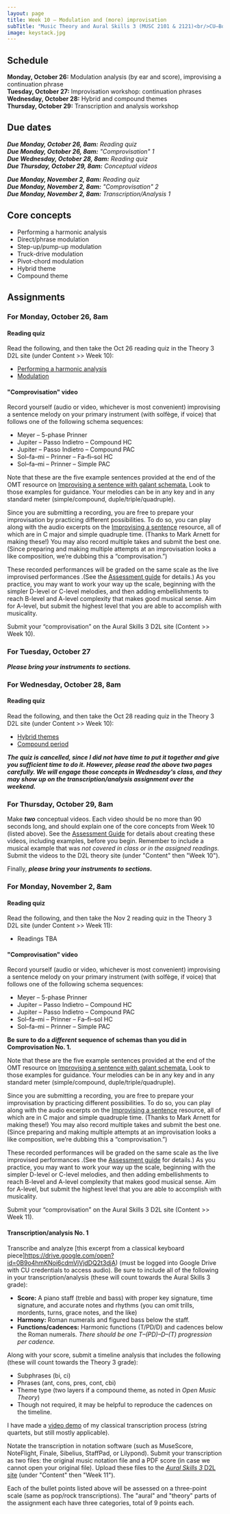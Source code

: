 ```yaml
---
layout: page
title: Week 10 – Modulation and (more) improvisation
subTitle: "Music Theory and Aural Skills 3 (MUSC 2101 & 2121)<br/>CU–Boulder, Fall 2015<br/>Kris Shaffer, Ph.D. – coordinator"
image: keystack.jpg
---
```


## Schedule

**Monday, October 26:** Modulation analysis (by ear and score), improvising a continuation phrase  
**Tuesday, October 27:** Improvisation workshop: continuation phrases  
**Wednesday, October 28:** Hybrid and compound themes  
**Thursday, October 29:** Transcription and analysis workshop

## Due dates

***Due Monday, October 26, 8am:*** *Reading quiz*  
***Due Monday, October 26, 8am:*** *"Comprovisation" 1*  
***Due Wednesday, October 28, 8am:*** *Reading quiz*  
***Due Thursday, October 29, 8am:*** *Conceptual videos*  

***Due Monday, November 2, 8am:*** *Reading quiz*  
***Due Monday, November 2, 8am:*** *"Comprovisation" 2*  
***Due Monday, November 2, 8am:*** *Transcription/Analysis 1*  


## Core concepts

- Performing a harmonic analysis  
- Direct/phrase modulation  
- Step-up/pump-up modulation  
- Truck-drive modulation  
- Pivot-chord modulation  
- Hybrid theme  
- Compound theme  



## Assignments

### For Monday, October 26, 8am

#### Reading quiz

Read the following, and then take the Oct 26 reading quiz in the Theory 3 D2L site (under Content >> Week 10):

- [Performing a harmonic analysis](http://openmusictheory.com/harmonicAnalysis.html)  
- [Modulation](hhttp://openmusictheory.com/Modulation.html)  

#### "Comprovisation" video

Record yourself (audio or video, whichever is most convenient) improvising a sentence melody on your primary instrument (with solfège, if voice) that follows one of the following schema sequences:

- Meyer – 5-phase Prinner  
- Jupiter – Passo Indietro – Compound HC  
- Jupiter – Passo Indietro – Compound PAC  
- Sol–fa–mi – Prinner – Fa–fi–sol HC  
- Sol–fa–mi – Prinner – Simple PAC  

Note that these are the five example sentences provided at the end of the OMT resource on [Improvising a sentence with galant schemata.](http://openmusictheory.com/schemata-improv.html) Look to those examples for guidance. Your melodies can be in any key and in any standard meter (simple/compound, duple/triple/quadruple).

Since you are submitting a recording, you are free to prepare your improvisation by practicing different possibilities. To do so, you can play along with the audio excerpts on the [Improvising a sentence](http://openmusictheory.com/schemata-improv.html) resource, all of which are in C major and simple quadruple time. (Thanks to Mark Arnett for making these!) You may also record multiple takes and submit the best one. (Since preparing and making multiple attempts at an improvisation looks a like composition, we’re dubbing this a “comprovisation.”)

These recorded performances will be graded on the same scale as the live improvised performances .(See the [Assessment guide](http://theory3.shaffermusic.com/assessments/) for details.) As you practice, you may want to work your way up the scale, beginning with the simpler D-level or C-level melodies, and then adding embellishments to reach B-level and A-level complexity that makes good musical sense. Aim for A-level, but submit the highest level that you are able to accomplish with musicality.

Submit your “comprovisation” on the Aural Skills 3 D2L site (Content >> Week 10).

### For Tuesday, October 27

***Please bring your instruments to sections.***


### For Wednesday, October 28, 8am

#### Reading quiz

Read the following, and then take the Oct 28 reading quiz in the Theory 3 D2L site (under Content >> Week 10):

- [Hybrid themes](http://openmusictheory.com/hybridThemes.html)  
- [Compound period](http://openmusictheory.com/compoundPeriod.html)  

***The quiz is cancelled, since I did not have time to put it together and give you sufficient time to do it. However, please read the above two pages carefully. We will engage those concepts in Wednesday's class, and they may show up on the transcription/analysis assignment over the weekend.***


### For Thursday, October 29, 8am

Make ***two*** conceptual videos. Each video should be no more than 90 seconds long, and should explain one of the core concepts from Week 10 (listed above). See the [Assessment Guide](/assessments/) for details about creating these videos, including examples, before you begin. Remember to include a musical example that was *not covered in class or in the assigned readings.* Submit the videos to the D2L theory site (under "Content" then "Week 10").


Finally, ***please bring your instruments to sections.***

### For Monday, November 2, 8am

#### Reading quiz

Read the following, and then take the Nov 2 reading quiz in the Theory 3 D2L site (under Content >> Week 11):

- Readings TBA


#### "Comprovisation" video

Record yourself (audio or video, whichever is most convenient) improvising a sentence melody on your primary instrument (with solfège, if voice) that follows one of the following schema sequences:

- Meyer – 5-phase Prinner  
- Jupiter – Passo Indietro – Compound HC  
- Jupiter – Passo Indietro – Compound PAC  
- Sol–fa–mi – Prinner – Fa–fi–sol HC  
- Sol–fa–mi – Prinner – Simple PAC  

**Be sure to do a *different* sequence of schemas than you did in Comprovisation No. 1.**

Note that these are the five example sentences provided at the end of the OMT resource on [Improvising a sentence with galant schemata.](http://openmusictheory.com/schemata-improv.html) Look to those examples for guidance. Your melodies can be in any key and in any standard meter (simple/compound, duple/triple/quadruple).

Since you are submitting a recording, you are free to prepare your improvisation by practicing different possibilities. To do so, you can play along with the audio excerpts on the [Improvising a sentence](http://openmusictheory.com/schemata-improv.html) resource, all of which are in C major and simple quadruple time. (Thanks to Mark Arnett for making these!) You may also record multiple takes and submit the best one. (Since preparing and making multiple attempts at an improvisation looks a like composition, we’re dubbing this a “comprovisation.”)

These recorded performances will be graded on the same scale as the live improvised performances .(See the [Assessment guide](http://theory3.shaffermusic.com/assessments/) for details.) As you practice, you may want to work your way up the scale, beginning with the simpler D-level or C-level melodies, and then adding embellishments to reach B-level and A-level complexity that makes good musical sense. Aim for A-level, but submit the highest level that you are able to accomplish with musicality.

Submit your “comprovisation” on the Aural Skills 3 D2L site (Content >> Week 11).

#### Transcription/analysis No. 1

Transcribe and analyze [this excerpt from a classical keyboard piece]https://drive.google.com/open?id=0B9o4hmKNoi6cdmVjVjdDQ2t3djA) (must be logged into Google Drive with CU credentials to access audio). Be sure to include all of the following in your transcription/analysis (these will count towards the Aural Skills 3 grade):

- **Score:** A piano staff (treble and bass) with proper key signature, time signature, and accurate notes and rhythms (you can omit trills, mordents, turns, grace notes, and the like)   
- **Harmony:** Roman numerals and figured bass below the staff.  
- **Functions/cadences:** Harmonic functions (T/PD/D) and cadences below the Roman numerals. *There should be one T–(PD)–D–(T) progression per cadence.*  

Along with your score, submit a timeline analysis that includes the following (these will count towards the Theory 3 grade):  

- Subphrases (bi, ci)  
- Phrases (ant, cons, pres, cont, cbi)  
- Theme type (two layers if a compound theme, as noted in *Open Music Theory*)  
- Though not required, it may be helpful to reproduce the cadences on the timeline.

I have made a [video demo](https://vimeo.com/119572881) of my classical transcription process (string quartets, but still mostly applicable).

Notate the transcription in notation software (such as MuseScore, NoteFlight, Finale, Sibelius, StaffPad, or Lilypond). Submit your transcription as two files: the original music notation file and a PDF score (in case we cannot open your original file). Upload these files to the [*Aural Skills 3* D2L site](https://learn.colorado.edu/d2l/home/120555) (under "Content" then "Week 11").

Each of the bullet points listed above will be assessed on a three-point scale (same as pop/rock transcriptions). The "aural" and "theory" parts of the assignment each have three categories, total of 9 points each.